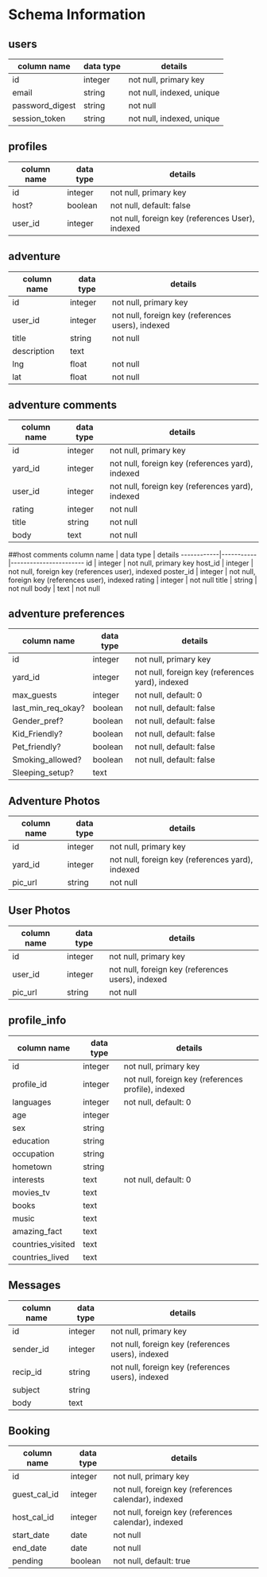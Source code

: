 # Schema Information

## users
column name     | data type | details
----------------|-----------|-----------------------
id              | integer   | not null, primary key
email           | string    | not null, indexed, unique
password_digest | string    | not null
session_token   | string    | not null, indexed, unique

## profiles
column name | data type | details
------------|-----------|-----------------------
id          | integer   | not null, primary key
host?       | boolean   | not null, default: false
user_id     | integer   | not null, foreign key (references User), indexed

## adventure
column name | data type | details
------------|-----------|-----------------------
id          | integer   | not null, primary key
user_id     | integer   | not null, foreign key (references users), indexed
title       | string    | not null
description | text      |
lng         | float     | not null
lat         | float     | not null

## adventure comments
column name | data type | details
------------|-----------|-----------------------
id          | integer   | not null, primary key
yard_id     | integer   | not null, foreign key (references yard), indexed
user_id     | integer   | not null, foreign key (references yard), indexed
rating      | integer   | not null
title       | string    | not null
body        | text      | not null

##host comments
column name | data type | details
------------|-----------|-----------------------
id          | integer   | not null, primary key
host_id     | integer   | not null, foreign key (references user), indexed
poster_id   | integer   | not null, foreign key (references user), indexed
rating      | integer   | not null
title       | string    | not null
body        | text      | not null


## adventure preferences
column name        | data type | details
-------------------|-----------|-----------------------
id                 | integer   | not null, primary key
yard_id            | integer   | not null, foreign key (references yard), indexed
max_guests         | integer   | not null, default: 0
last_min_req_okay? | boolean   | not null, default: false
Gender_pref?       | boolean   | not null, default: false
Kid_Friendly?      | boolean   | not null, default: false
Pet_friendly?      | boolean   | not null, default: false
Smoking_allowed?   | boolean   | not null, default: false
Sleeping_setup?    | text      |


## Adventure Photos
column name | data type | details
------------|-----------|-----------------------
id          | integer   | not null, primary key
yard_id     | integer   | not null, foreign key (references yard), indexed
pic_url     | string    | not null


## User Photos
column name | data type | details
------------|-----------|-----------------------
id          | integer   | not null, primary key
user_id     | integer   | not null, foreign key (references users), indexed
pic_url     | string    | not null



## profile_info
column name        | data type | details
-------------------|-----------|-----------------------
id                 | integer   | not null, primary key
profile_id         | integer   | not null, foreign key (references profile), indexed
languages          | integer   | not null, default: 0
age                | integer   |
sex                | string    |
education          | string    |
occupation         | string    |
hometown           | string    |
interests          | text      | not null, default: 0
movies_tv          | text      |
books              | text      |
music              | text      |
amazing_fact       | text      |
countries_visited  | text      |
countries_lived    | text      |

## Messages
column name | data type | details
------------|-----------|-----------------------
id          | integer   | not null, primary key
sender_id   | integer   | not null, foreign key (references users), indexed
recip_id    | string    | not null, foreign key (references users), indexed
subject     | string    |
body        | text      |



## Booking
column name   | data type | details
--------------|-----------|-----------------------
id            | integer   | not null, primary key
guest_cal_id  | integer   | not null, foreign key (references calendar), indexed
host_cal_id   | integer   | not null, foreign key (references calendar), indexed
start_date    | date      | not null
end_date      | date      | not null
pending       | boolean   | not null, default: true
